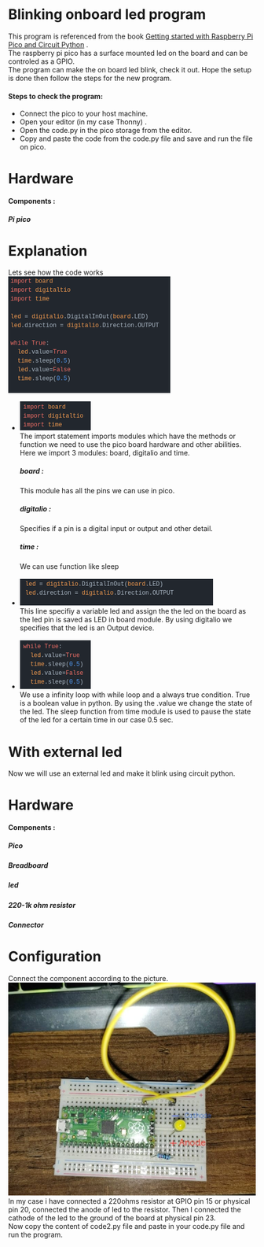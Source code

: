 # Blinking onboard led program
This program is referenced from the book <a href="https://cdn-learn.adafruit.com/downloads/pdf/getting-started-with-raspberry-pi-pico-circuitpython.pdf?timestamp=1620201933">Getting started with Raspberry Pi Pico and Circuit Python</a> .</br>
The raspberry pi pico has a surface mounted led on the board and can be controled as a GPIO.</br>The program can make the on board led blink, check it out. Hope the setup is done then follow the steps for the new program.
<h4>Steps to check the program:</h4>
<ul>
<li>Connect the pico to your host machine.</li>
<li>Open your editor (in my case Thonny) .</li>
<li>Open the code.py in the pico storage from the editor.</li>
<li>Copy and paste the code from the code.py file and save and run the file on pico.</li>
</ul>

# Hardware 
<h4>Components : </h4>
  <h5>Pi pico</h5>
  
# Explanation
Lets see how the code works
</br><img src="https://raw.githubusercontent.com/slothtae/playing_with_pico/main/Blink/image.png"></br>
<ul> 
  <li><img src="https://github.com/slothtae/playing_with_pico/blob/main/Blink/image%201.png?raw=true"></br>
  The import statement imports modules which have the methods or function we need to use the pico board hardware and other abilities.
  Here we import 3 modules: board, digitalio and time.</br><h5>board :</h5>This module has all the pins we can use in pico.</br><h5>digitalio :</h5>Specifies if a pin is a digital input or output and other detail.</br><h5>time :</h5>We can use function like sleep</li></br>
  <li><img src="https://github.com/slothtae/playing_with_pico/blob/main/Blink/image%202.png?raw=true"></br>This line specifiy a variable led and assign the the led on the board as the led pin is saved as LED in board module. By using digitalio we specifies that the led is an Output device.</li></br> 
  <li><img src="https://github.com/slothtae/playing_with_pico/blob/main/Blink/image%203.png?raw=true"></br>We use a infinity loop with while loop and a always true condition. True is a boolean value in python. By using the .value we change the state of the led. The sleep function from time module is used to pause the state of the led for a certain time in our case 0.5 sec.</li> 
  
</ul>

# With external led
Now we will use an external led and make it blink using circuit python.

# Hardware
<h4>Components : </h4>
  <h5>Pico</h5>
  <h5>Breadboard</h5>
  <h5>led</h5>
  <h5>220-1k ohm resistor</h5>
  <h5>Connector</h5>
  
# Configuration
Connect the component according to the picture.
<img src="https://github.com/slothtae/playing_with_pico/blob/main/Blink/image%204.jpeg?raw=true"></br>
In my case i have connected a 220ohms resistor at GPIO pin 15 or physical pin 20, connected the anode of led to the resistor. Then I connected the cathode of the led to the ground of the board at physical pin 23.
</br>Now copy the content of code2.py file and paste in your code.py file and run the program.
